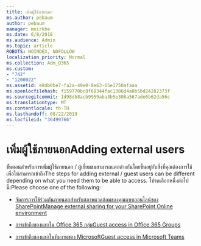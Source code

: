 ```yaml
---
title: เพิ่มผู้ใช้ภายนอก
ms.author: pebaum
author: pebaum
manager: mnirkhe
ms.date: 6/8/2018
ms.audience: Admin
ms.topic: article
ROBOTS: NOINDEX, NOFOLLOW
localization_priority: Normal
ms.collection: Adm_O365
ms.custom:
- "742"
- "1200022"
ms.assetid: e8db0be7-fa2a-49e0-8e63-65e1750afaaa
ms.openlocfilehash: f159770bc8f68344fac1386d4a8b5bd24282373f
ms.sourcegitcommit: 1d98db8acb9959aba3b5e308a567ade6b62da56c
ms.translationtype: MT
ms.contentlocale: th-TH
ms.lasthandoff: 08/22/2019
ms.locfileid: "36499766"
---
```

# <a name="adding-external-users"></a><span data-ttu-id="c397a-102">เพิ่มผู้ใช้ภายนอก</span><span class="sxs-lookup"><span data-stu-id="c397a-102">Adding external users</span></span>

<span data-ttu-id="c397a-103">ขั้นตอนสำหรับการเพิ่มผู้ใช้ภายนอก / ผู้เยี่ยมชมสามารถแตกต่างกันโดยขึ้นอยู่กับสิ่งที่คุณต้องการใช้เพื่อให้สามารถเข้าถึง</span><span class="sxs-lookup"><span data-stu-id="c397a-103">The steps for adding external / guest users can be different depending on what you need them to be able to access.</span></span> <span data-ttu-id="c397a-104">โปรดเลือกหนึ่งต่อไปนี้:</span><span class="sxs-lookup"><span data-stu-id="c397a-104">Please choose one of the following:</span></span>
  
- [<span data-ttu-id="c397a-105">จัดการการใช้ร่วมกันภายนอกสำหรับสภาพแวดล้อมของคุณแบบออนไลน์ของ SharePoint</span><span class="sxs-lookup"><span data-stu-id="c397a-105">Manage external sharing for your SharePoint Online environment</span></span>](https://support.office.com/article/manage-external-sharing-for-your-sharepoint-online-environment-c8a462eb-0723-4b0b-8d0a-70feafe4be85)

- [<span data-ttu-id="c397a-106">การเข้าถึงของแขกใน Office 365 กลุ่ม</span><span class="sxs-lookup"><span data-stu-id="c397a-106">Guest access in Office 365 Groups</span></span>](https://support.office.com/en-gb/article/guest-access-in-office-365-groups-bfc7a840-868f-4fd6-a390-f347bf51aff6)

- [<span data-ttu-id="c397a-107">การเข้าถึงของแขกในทีมงานของ Microsoft</span><span class="sxs-lookup"><span data-stu-id="c397a-107">Guest access in Microsoft Teams</span></span>](https://docs.microsoft.com/microsoftteams/guest-access-checklist)
